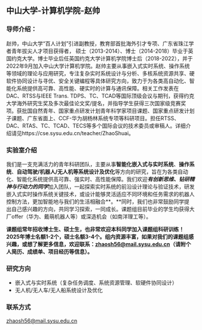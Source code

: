 ## 中山大学-计算机学院-赵帅

### 导师介绍：

赵帅，中山大学“百人计划”引进副教授，教育部首批海外引才专项、广东省珠江学者青年拔尖人才项目获得者， 硕士（2013-2014）、博士（2014-2018）毕业于英国约克大学。博士毕业后任英国约克大学计算机学院博士后（2018-2022），并于2022年9月加入中山大学计算机学院。赵帅主要从事嵌入式实时系统、操作系统等领域的理论与应用研究，专注复杂实时系统设计与分析、多核系统资源共享、硬软件协同设计与寻优、安全关键编程等具体研究方向，致力于为各类高自动化、智能化系统提供高可靠、高性能、硬实时的计算与通讯保障。相关工作发表在DAC、RTSS与IEEE Trans. TDPS、TC、TCAD等国际顶级会议与期刊，获得约克大学海外研究生奖及多次最佳论文奖/提名，并指导学生获得三次国家级竞赛奖项。获批国自然青年、国家重点研发计划青年科学家项目课题、国家重点研发计划子课题、广东省面上、CCF-华为胡杨林系统专项等科研项目。担任RTSS、DAC、RTAS、TC、TCAD、TECS等多个国际会议的技术委员或审稿人。详细介绍请见https://cse.sysu.edu.cn/teacher/ZhaoShuai。

### 实验室介绍

我们是一支充满活力的青年科研团队，主要从事**智能化嵌入式与实时系统**、**操作系统**、**自动驾驶/机器人/无人机等系统设计及优化**等方向的研究，旨在为各类自动化、智能化系统提供高可靠、强实时、高性能保障。我们欢迎***有创新思维、钻研精神与行动力的同学***加入团队，一起探索实时系统的前沿设计理论与验证技术，研发嵌入式实时操作系统关键技术，或设计能够灵活适应不同环境和任务需求的机器人控制方法，更加智能地与我们的生活相融合**。**同时，我们也非常鼓励同学提出自己感兴趣的方向，共同学习探索，一同成长。课题组目前毕业的学生均获得大厂offer（华为、戴萌机器人等）或深造机会（如南洋理工等）。

**课题组常年招收博士生、硕士生，也非常欢迎本科同学加入课题组科研训练！2025年博士名额1-2个，硕士名额3-4个。组内资源丰富，如果对我们的课题组感兴趣，或想了解更多信息，欢迎联系：**[**zhaosh56@mail.sysu.edu.cn**](mailto:zhaosh56@mail.sysu.edu.cn)**（请附个人简历、成绩单、项目经历等信息）。**

### 研究方向

*   嵌入式与实时系统（复杂任务调度、系统资源管理、软硬件协同设计）
*   无人机/无人车/无人船系统设计及优化

### 联系方式

zhaosh56@mail.sysu.edu.cn
